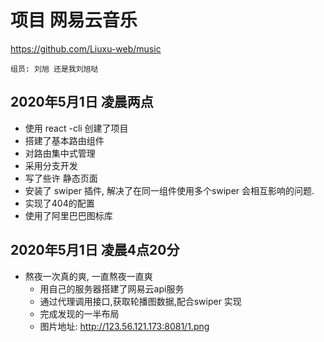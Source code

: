 # 项目 网易云音乐

https://github.com/Liuxu-web/music

    组员: 刘旭 还是我刘旭哒

## 2020年5月1日 凌晨两点

- 使用 react -cli 创建了项目
- 搭建了基本路由组件
- 对路由集中式管理
- 采用分支开发
- 写了些许 静态页面
- 安装了 swiper 插件, 解决了在同一组件使用多个swiper 会相互影响的问题.
- 实现了404的配置
- 使用了阿里巴巴图标库

## 2020年5月1日 凌晨4点20分

- 熬夜一次真的爽, 一直熬夜一直爽
  - 用自己的服务器搭建了网易云api服务
  - 通过代理调用接口,获取轮播图数据,配合swiper 实现
  - 完成发现的一半布局
  - 图片地址: http://123.56.121.173:8081/1.png